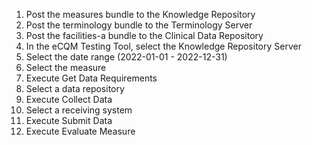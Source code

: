 1. Post the measures bundle to the Knowledge Repository
2. Post the terminology bundle to the Terminology Server
3. Post the facilities-a bundle to the Clinical Data Repository
4. In the eCQM Testing Tool, select the Knowledge Repository Server
5. Select the date range (2022-01-01 - 2022-12-31)
6. Select the measure
7. Execute Get Data Requirements
8. Select a data repository
9. Execute Collect Data
10. Select a receiving system
11. Execute Submit Data
12. Execute Evaluate Measure